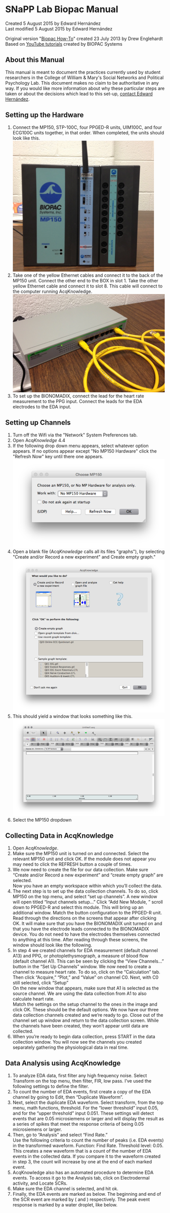 
# SNaPP Lab Biopac Manual

Created 5 August 2015 by Edward Hernández  
Last modified 5 August 2015 by Edward Hernández  

Original version "[Biopac How-To][Original]" created 23 July 2013 by Drew Englehardt  
Based on [YouTube tutorials](https://www.youtube.com/user/BiopacSystems) created by BIOPAC Systems

## About this Manual

This manual is meant to document the practices currently used by student researchers in the College of William & Mary's Social Networks and Political Psychology Lab. This document makes no claim to be authoritative in any way. If you would like more information about why these particular steps are taken or about the decisions which lead to this set-up, [contact Edward Hernández](mailto:ehernandez@email.wm.edu).

## Setting up the Hardware

1. Connect the MP150, STP-100C, four PPGED-R units, UIM100C, and four ECG100C units together, in that order. When completed, the units should look like this.  
![Assembled MP150][MP150assembled]
2. Take one of the yellow Ethernet cables and connect it to the back of the MP150 unit. Connect the other end to the BOX in slot 1. Take the other yellow Ethernet cable and connect it to slot 8. This cable will connect to the computer running AcqKnowledge.  
![Attached cords][AT-FS708]
3. To set up the BIONOMADIX, connect the lead for the heart rate measurement to the PPG input. Connect the leads for the EDA electrodes to the EDA input. 

## Setting up Channels

1. Turn off the Wifi via the "Network" System Preferences tab.
2. Open Acq*Knowledge* 4.4
3. If the following drop down menu appears, select whatever option appears. If no options appear except "No MP150 Hardware" click the "Refresh Now" key until there one appears.  
![MP150 Selection][MP150selection]
4. Open a blank file (Acq*Knowledge* calls all its files "graphs"), by selecting "Create and/or Record a new experiment" and Create empty graph."  
![AcqKnowledge Blank Graph Creation][BlankGraphCreation]
5. This should yield a window that looks something like this.  
![Blank Graph][BlankGraph]
6. Select the MP150 dropdown

## Collecting Data in AcqKnowledge

1. Open Acq*Knowledge*.
2. Make sure the MP150 unit is turned on and connected. Select the relevant MP150 unit and click OK. If the module does not appear you may need to click the REFRESH button a couple of times.
3. We now need to create the file for our data collection. Make sure “Create and/or Record a new experiment” and “create empty graph” are selected.  
Now you have an empty workspace within which you’ll collect the data.
4. The next step is to set up the data collection channels. To do so, click MP150 on the top menu, and select “set up channels”. A new window will open titled “Input channels setup…” Click “Add New Module, ” scroll down to PPGED-R and select this module. This will bring up an additional window. Match the button configuration to the PPGED-R unit.  
Read through the directions on the screens that appear after clicking OK. It will make sure that you have the BIONOMADIX unit turned on and that you have the electrode leads connected to the BIONOMADIX device. You do not need to have the electrodes themselves connected to anything at this time. After reading through these screens, the window should look like the following.
5. In step 4 we created channels for EDA measurement (default channel A13) and PPG, or photoplethysmograph, a measure of blood flow (default channel A1). This can be seen by clicking the “View Channels…” button in the “Set Up Channels” window. We now need to create a channel to measure heart rate. To do so, click on the “Calculation” tab. Then click “Acquire,” “Plot,” and “Value” on channel C0. Next, with C0 still selected, click “Setup”  
On the new window that appears, make sure that A1 is selected as the source channel. We are using the data collection from A1 to also calculate heart rate.  
Match the settings on the setup channel to the ones in the image and click OK. These should be the default options. We now have our three data collection channels created and we’re ready to go. Close out of the channel set up window and return to the data collection screen. While the channels have been created, they won’t appear until data are collected.
6. When you’re ready to begin data collection, press START in the data collection window. You will now see the channels you created separately gathering the physiological data in real time.


## Data Analysis using AcqKnowledge

1. To analyze EDA data, first filter any high frequency noise. Select Transform on the top menu, then filter, FIR, low pass. I’ve used the following settings to define the filter.
2. To count the number of EDA events, first create a copy of the EDA channel by going to Edit, then “Duplicate Waveform”.
3. Next, select the duplicate EDA waveform. Select transform, from the top menu, math functions, threshold. For the “lower threshold” input 0.05, and for the “upper threshold” input 0.051. These settings will detect events that are 0.05 microsiemens or larger and will display the result as a series of spikes that meet the response criteria of being 0.05 microsiemens or larger. 
4. Then, go to “Analysis” and select “Find Rate.”  
Use the following criteria to count the number of peaks (i.e. EDA events) in the transformed waveform. Function: Find Rate. Threshold level: 0.05.  
This creates a new waveform that is a count of the number of EDA events in the collected data. If you compare it to the waveform created in step 3, the count will increase by one at the end of each marked event.
5. AcqKnowledge also has an automated procedure to determine EDA events. To access it go to the Analysis tab, click on Electrodermal activity, and Locate SCRs.
6. Make sure the EDA channel is selected, and hit ok.
7. Finally, the EDA events are marked as below. The beginning and end of the SCR event are marked by ( and ) respectively. The peak event response is marked by a water droplet, like below.

[Original]: Legacy/biopac_howto.docx
[MP150assembled]: .Pictures/MP150assembled.png
[AT-FS708]: .Pictures/AT-FS708.png
[MP150selection]: .Pictures/MP150selection.png
[BlankGraphCreation]: .Pictures/BlankGraphCreation.png
[BlankGraph]: .Pictures/BlankGraph.png
[MenuBar]: .Pictures/MenuBar.png
